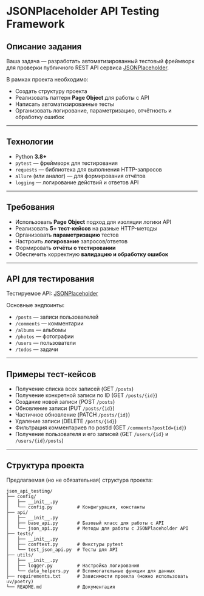 # JSONPlaceholder API Testing Framework

## Описание задания

Ваша задача — разработать автоматизированный тестовый фреймворк для проверки публичного REST API сервиса [JSONPlaceholder](https://jsonplaceholder.typicode.com/).

В рамках проекта необходимо:
- Создать структуру проекта
- Реализовать паттерн **Page Object** для работы с API
- Написать автоматизированные тесты
- Организовать логирование, параметризацию, отчётность и обработку ошибок

---

## Технологии

- Python **3.8+**
- `pytest` — фреймворк для тестирования
- `requests` — библиотека для выполнения HTTP-запросов
- `allure` (или аналог) — для формирования отчётов
- `logging` — логирование действий и ответов API

---

## Требования

- Использовать **Page Object** подход для изоляции логики API
- Реализовать **5+ тест-кейсов** на разные HTTP-методы
- Организовать **параметризацию** тестов
- Настроить **логирование** запросов/ответов
- Формировать **отчёты о тестировании**
- Обеспечить корректную **валидацию и обработку ошибок**

---

## API для тестирования

Тестируемое API: [JSONPlaceholder](https://jsonplaceholder.typicode.com/)

Основные эндпоинты:
- `/posts` — записи пользователей
- `/comments` — комментарии
- `/albums` — альбомы
- `/photos` — фотографии
- `/users` — пользователи
- `/todos` — задачи

---

## Примеры тест-кейсов

- Получение списка всех записей (GET `/posts`)
- Получение конкретной записи по ID (GET `/posts/{id}`)
- Создание новой записи (POST `/posts`)
- Обновление записи (PUT `/posts/{id}`)
- Частичное обновление (PATCH `/posts/{id}`)
- Удаление записи (DELETE `/posts/{id}`)
- Фильтрация комментариев по postId (GET `/comments?postId={id}`)
- Получение пользователя и его записей (GET `/users/{id}` и `/users/{id}/posts`)

---

## Структура проекта

Предлагаемая (но не обязательная) структура проекта:

```
json_api_testing/
├── config/
│   ├── __init__.py
│   └── config.py         # Конфигурация, константы
├── api/
│   ├── __init__.py
│   ├── base_api.py       # Базовый класс для работы с API
│   └── json_api.py       # Методы для работы с JSONPlaceholder API
├── tests/
│   ├── __init__.py
│   ├── conftest.py       # Фикстуры pytest
│   └── test_json_api.py  # Тесты для API
├── utils/
│   ├── __init__.py
│   ├── logger.py         # Настройка логирования
│   └── data_helpers.py   # Вспомогательные функции для данных
├── requirements.txt      # Зависимости проекта (можно использовать uv/poetry)
└── README.md             # Документация
```
